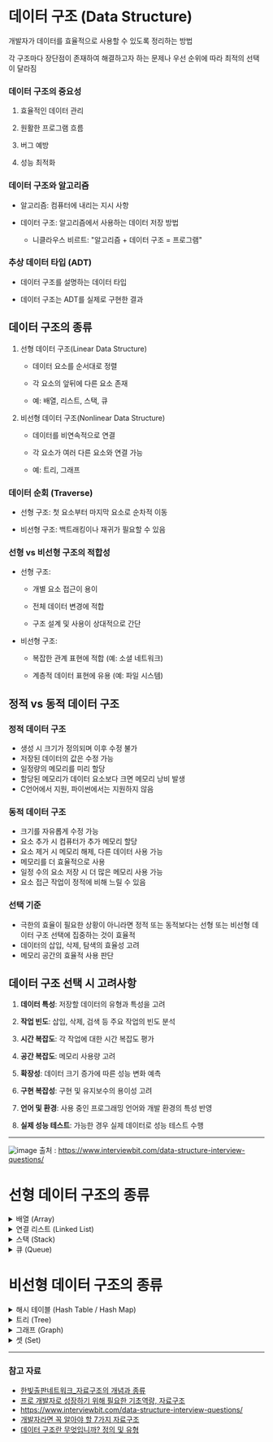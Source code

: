 # 데이터 구조 (Data Structure)

개발자가 데이터를 효율적으로 사용할 수 있도록 정리하는 방법

각 구조마다 장단점이 존재하여 해결하고자 하는 문제나 우선 순위에 따라 최적의 선택이 달라짐

### 데이터 구조의 중요성

1. 효율적인 데이터 관리

2. 원활한 프로그램 흐름

3. 버그 예방

4. 성능 최적화
 
### 데이터 구조와 알고리즘

- 알고리즘: 컴퓨터에 내리는 지시 사항

- 데이터 구조: 알고리즘에서 사용하는 데이터 저장 방법

  - 니클라우스 비르트: "알고리즘 + 데이터 구조 = 프로그램"

### 추상 데이터 타입 (ADT)

- 데이터 구조를 설명하는 데이터 타입

- 데이터 구조는 ADT를 실제로 구현한 결과

## 데이터 구조의 종류

1. 선형 데이터 구조(Linear Data Structure)

    - 데이터 요소를 순서대로 정렬
  
    - 각 요소의 앞뒤에 다른 요소 존재
  
    - 예: 배열, 리스트, 스택, 큐

2. 비선형 데이터 구조(Nonlinear Data Structure)

    - 데이터를 비연속적으로 연결
    
    - 각 요소가 여러 다른 요소와 연결 가능

    - 예: 트리, 그래프

### 데이터 순회 (Traverse)

- 선형 구조: 첫 요소부터 마지막 요소로 순차적 이동
  
- 비선형 구조: 백트래킹이나 재귀가 필요할 수 있음
  
### 선형 vs 비선형 구조의 적합성

- 선형 구조:

  - 개별 요소 접근이 용이

  - 전체 데이터 변경에 적합

  - 구조 설계 및 사용이 상대적으로 간단

- 비선형 구조:

  - 복잡한 관계 표현에 적합 (예: 소셜 네트워크)

  - 계층적 데이터 표현에 유용 (예: 파일 시스템)

## 정적 vs 동적 데이터 구조

### 정적 데이터 구조

- 생성 시 크기가 정의되며 이후 수정 불가
- 저장된 데이터의 값은 수정 가능
- 일정량의 메모리를 미리 할당
- 할당된 메모리가 데이터 요소보다 크면 메모리 낭비 발생
- C언어에서 지원, 파이썬에서는 지원하지 않음

### 동적 데이터 구조

- 크기를 자유롭게 수정 가능
- 요소 추가 시 컴퓨터가 추가 메모리 할당
- 요소 제거 시 메모리 해제, 다른 데이터 사용 가능
- 메모리를 더 효율적으로 사용
- 일정 수의 요소 저장 시 더 많은 메모리 사용 가능
- 요소 접근 작업이 정적에 비해 느릴 수 있음

### 선택 기준

- 극한의 효율이 필요한 상황이 아니라면 정적 또는 동적보다는 선형 또는 비선형 데이터 구조 선택에 집중하는 것이 효율적
- 데이터의 삽입, 삭제, 탐색의 효율성 고려
- 메모리 공간의 효율적 사용 판단

## 데이터 구조 선택 시 고려사항

1. **데이터 특성**: 저장할 데이터의 유형과 특성을 고려

2. **작업 빈도**: 삽입, 삭제, 검색 등 주요 작업의 빈도 분석

3. **시간 복잡도**: 각 작업에 대한 시간 복잡도 평가

4. **공간 복잡도**: 메모리 사용량 고려

5. **확장성**: 데이터 크기 증가에 따른 성능 변화 예측

6. **구현 복잡성**: 구현 및 유지보수의 용이성 고려

7. **언어 및 환경**: 사용 중인 프로그래밍 언어와 개발 환경의 특성 반영

8. **실제 성능 테스트**: 가능한 경우 실제 데이터로 성능 테스트 수행

------

![image](https://github.com/user-attachments/assets/45c7a416-56c5-413f-bb0d-68d50fd8e7de)
출처 : https://www.interviewbit.com/data-structure-interview-questions/


# 선형 데이터 구조의 종류

<details>
 
 <summary>배열 (Array)</summary>

 ## 배열 (Array)
 
 배열은 가장 기본적인 데이터 구조
 
 생성 시 설정된 셀의 수가 고정되며, 각 셀에는 인덱스 번호가 부여
 
 이 인덱스를 통해 셀 안의 데이터에 접근 가능
 
 ### 시간복잡도
 
 | 연산 | 평균 | 최악 |
 |------|------|------|
 | 접근 | O(1) | O(1) |
 | 검색 | O(n) | O(n) |
 | 삽입 | O(n) | O(n) |
 | 삭제 | O(n) | O(n) |
 
 ### 장점
 
 - 구현이 간단함
 - 데이터 검색 및 수정이 효율적
 - 정렬에 용이함
 
 ### 단점
 
 - 메모리 크기가 고정되어 메모리 낭비나 크기 조정 문제 발생 가능
 - 데이터 추가 및 삭제 방법이 비효율적
 
 ### 사용 사례
 
 - 직사각형 테이블 구현
 - 수학적 벡터 및 행렬 구현
 - 다른 데이터 구조의 기반으로 활용 가능
 
 배열은 간단하면서도 강력한 데이터 구조로, 많은 프로그래밍 작업의 기초
 
 고정된 크기와 빠른 접근 시간이 특징이지만, 동적인 데이터 관리에는 제한이 있을 수 있음

-----

</details>

<details>
 
 <summary>연결 리스트 (Linked List)</summary>

## 연결 리스트 (Linked List)

연결 리스트는 데이터의 물리적 배치 대신 참조 시스템을 사용하는 데이터 구조

### 주요 특징

- 각 요소(노드)에는 데이터와 다음 노드를 가리키는 포인터가 포함됨
- 노드들의 연결로 구성된 구조
- 데이터 추가 및 삭제 시 재구성이 불필요하여 효율적

### 종류

- 단일 연결 리스트: 각 노드가 다음 노드만을 가리킴
- 이중 연결 리스트: 각 노드가 이전 노드와 다음 노드를 모두 가리킴

### 시간 복잡도

| 연산 | 평균 | 최악 |
|------|------|------|
| 접근 | O(n) | O(n) |
| 검색 | O(n) | O(n) |
| 삽입 | O(1) | O(1) |
| 삭제 | O(1) | O(1) |

### 장점

- 동적 메모리 할당 가능
- 요소 추가와 삭제가 효율적
- 메모리 연속성 불필요
- 구조 재구성 불필요
- 효율적인 메모리 사용으로 대용량 데이터 처리에 적합

### 단점

- 배열보다 메모리 소모가 큼
- 임의 접근 속도가 느림
- 순차적 접근 필요로 인한 비효율성
- 이중 연결 리스트의 경우 역방향 검색 시 추가 메모리 필요

### 사용 사례

- 동적 메모리 할당이 필요한 경우
- 빈번한 데이터 삽입/제거가 필요한 경우
- 이미지 뷰어나 갤러리 애플리케이션
- 음악 플레이어
- 운영 체제의 프로세스 관리
- 웹 브라우저의 뒤로/앞으로 기능

연결 리스트는 동적 데이터 관리에 효과적이지만, 임의 접근이 필요한 경우에는 배열이 더 적합할 수 있음

-----

</details>

<details>
 
 <summary>스택 (Stack)</summary>
 
## 스택 (Stack)

스택은 순서가 보존되는 선형 데이터 구조

가장 마지막에 삽입된 요소부터 처리하는 LIFO (Last In First Out) 메커니즘

### LIFO (Last In First Out)

- 마지막에 들어온 데이터가 가장 먼저 나가는 구조
- 예: 접시 쌓기 - 가장 위에 있는 접시가 먼저 사용됨

### 주요 연산

- 푸시(Push): 스택의 맨 위에 요소 추가
- 팝(Pop): 스택의 맨 위 요소 제거 및 반환

### 시간 복잡도

| 연산 | 평균 | 최악 |
|------|------|------|
| 접근 | O(n) | O(n) |
| 검색 | O(n) | O(n) |
| 삽입 (Push) | O(1) | O(1) |
| 삭제 (Pop) | O(1) | O(1) |

### 장점

- 동적 메모리 관리 가능
- 데이터의 입력 순서대로 정렬
- 빠른 삽입 및 삭제 연산 (O(1))
- 구현이 간단하고 메모리 효율적

### 단점

- 가장 최근 요소만 직접 접근 가능
- 한 번에 하나의 데이터만 처리 가능
- 중간 데이터에 대한 접근이 어려움

### 사용 사례

- 함수 호출 관리 (콜 스택)
- 웹 브라우저의 뒤로가기 기능
- 실행 취소/다시 실행 기능
- 재귀 알고리즘 구현
- 괄호 검사 등의 구문 분석
- 후위 표기법 계산

스택은 간단하면서도 강력한 데이터 구조

특정 순서로 데이터를 관리해야 하는 다양한 상황에서 유용하게 사용

특히 최근 데이터를 빠르게 처리해야 하는 경우에 효과적

-----

</details>
 

<details>
 
 <summary>큐 (Queue)</summary>

## 큐 (Queue)

큐는 스택과 유사한 선형 데이터 구조이지만, 가장 먼저 입력된 요소를 처리하는 FIFO(First In First Out) 메커니즘

### FIFO (First In First Out)

- 먼저 들어온 데이터가 먼저 나가는 구조
- 예: 줄 서기 - 먼저 줄을 선 사람이 먼저 서비스를 받음

### 주요 연산

- 인큐(Enqueue): 큐의 뒤쪽에 요소 추가
- 디큐(Dequeue): 큐의 앞쪽에서 요소 제거 및 반환

### 시간 복잡도

| 연산 | 평균 | 최악 |
|------|------|------|
| 접근 | O(n) | O(n) |
| 검색 | O(n) | O(n) |
| 삽입 (Enqueue) | O(1) | O(1) |
| 삭제 (Dequeue) | O(1) | O(1) |

### 장점

- 동적 메모리 관리 가능
- 데이터를 입력 순서대로 처리
- 빠른 삽입 및 삭제 연산 (O(1))
- 데이터 흐름 관리에 효과적

### 단점

- 가장 오래된 요소만 직접 접근 가능
- 한 번에 하나의 데이터만 처리 가능
- 중간 데이터에 대한 임의 접근 어려움

### 사용 사례

- 비동기적 데이터 전송 (버퍼링)
- 순서에 민감한 데이터 처리 (음성 데이터 등)
- 프린트 대기열 관리
- 캐시 구현
- 작업 예약 시스템
- 웹 서버의 요청 처리
- 너비 우선 탐색(BFS) 알고리즘 구현

큐는 데이터를 순서대로 처리해야 하는 다양한 상황에서 유용하게 사용
특히 선입선출 방식의 처리가 필요한 시스템 설계에 적합

-----

</details>

# 비선형 데이터 구조의 종류

<details>
 
 <summary>해시 테이블 (Hash Table / Hash Map)</summary>

## 해시 테이블 (Hash Table / Hash Map)

해시 테이블은 대량의 정보를 저장하고 특정 요소를 효율적으로 검색할 수 있는 복잡한 데이터 구조

### 구조 및 작동 원리

- 테이블 내에 더 작은 서브 그룹인 버킷에 키와 값 쌍을 저장
- 키를 해시 함수를 통해 특정 숫자값(해시)으로 변환
- 해시 값은 버킷의 인덱스로 사용됨
- 검색 시 키를 해시 함수에 입력하여 해당 버킷을 찾고 관련 값을 반환

### 시간 복잡도

| 연산 | 평균 | 최악 |
|------|------|------|
| 접근 | N/A | N/A |
| 검색 | O(1) | O(n) |
| 삽입 | O(1) | O(n) |
| 삭제 | O(1) | O(n) |

### 장점

- 요소의 추가 및 삭제가 효율적
- 검색과 접근이 매우 빠름 (평균 O(1))
- 동적 메모리 크기 조정 가능
- 키-값 쌍의 저장에 이상적

### 단점

- 해시 충돌 발생 가능 (서로 다른 키가 같은 해시 값을 가질 수 있음)
- 충돌 해결을 위한 추가 메커니즘 필요
- 해시 함수의 성능에 크게 의존
- 순서가 보장되지 않음

### 사용 사례

- 데이터베이스 인덱싱 (주소, 이름, 번호 검색)
- 사용자 인증 시스템
- 캐싱 시스템
- 중복 제거
- 암호화 및 보안 응용 프로그램
- 컴파일러의 심볼 테이블

해시 테이블은 빠른 데이터 검색과 삽입이 필요한 다양한 응용 프로그램에서 널리 사용

효율적인 해시 함수 설계와 충돌 해결 전략이 필요

-----

</details>

<details>
 
 <summary>트리 (Tree)</summary>
 
## 트리 (Tree)

트리는 노드로 구성된 계층적 데이터 구조

최상위 노드(루트)에서 시작하여 자식 노드들을 추가하는 방식으로 구현

### 주요 개념

- **노드 (Node)**: 트리의 기본 구성 요소
- **루트 (Root)**: 트리의 최상위 노드
- **부모 노드**: 직접 연결된 상위 노드
- **자식 노드**: 직접 연결된 하위 노드
- **깊이 (Depth)**: 루트에서 특정 노드까지의 거리
- **형제 (Sibling)**: 같은 부모를 가진 노드들
- **간선 (Edge)**: 노드와 노드를 잇는 선
- **리프 (Leaf)**: 자식이 없는 노드

### 트리의 종류

- 이진 트리
- 이진 검색 트리
- AVL 트리
- 레드-블랙 트리
- B-트리

### 시간 복잡도 (이진 검색 트리 기준)

| 연산 | 평균 | 최악 |
|------|------|------|
| 접근 | O(log n) | O(n) |
| 검색 | O(log n) | O(n) |
| 삽입 | O(log n) | O(n) |
| 삭제 | O(log n) | O(n) |

### 장점

- 계층적 데이터 표현에 적합
- 효율적인 검색 및 삽입 연산 (균형 잡힌 경우)
- 동적 크기 조정 가능
- 데이터의 정렬 상태 유지 가능

### 단점

- 불균형 상태에서 성능 저하 가능
- 구현이 상대적으로 복잡
- 일부 연산에서 재귀 사용으로 인한 스택 오버플로우 위험

### 사용 사례

- 파일 시스템 구조
- 데이터베이스 인덱싱
- 문법 분석 (구문 트리)
- 결정 트리 (의사 결정 모델)
- 네트워크 라우팅 테이블
- 게임의 AI (미니맥스 알고리즘)

트리 구조는 계층적 관계를 가진 데이터를 효율적으로 저장하고 검색하는 데 매우 유용

특히 검색, 삽입, 삭제 연산이 빈번한 경우에 효과적으로 사용

-----

</details>
 
<details>
 
 <summary>그래프 (Graph)</summary>

## 그래프 (Graph)

그래프는 노드(nodes) 또는 정점(vertices)과 이들을 연결하는 엣지(edges)로 구성된 데이터 구조

### 주요 개념

- **노드/정점**: 그래프의 기본 요소
- **엣지**: 노드 간의 연결을 나타내는 선
- **방향 그래프(Directed Graph)**: 엣지에 방향성이 있는 그래프
- **무방향 그래프(Undirected Graph)**: 엣지에 방향성이 없는 그래프
- **가중치 그래프(Weighted Graph)**: 엣지에 가중치가 할당된 그래프

### 시간 복잡도 (인접 리스트 기준)

| 연산 | 평균 | 최악 |
|------|------|------|
| 정점 추가 | O(1) | O(1) |
| 엣지 추가 | O(1) | O(1) |
| 정점 제거 | O(V + E) | O(V + E) |
| 엣지 제거 | O(E) | O(E) |
| 검색 | O(V) | O(V) |

V: 정점의 수, E: 엣지의 수

### 장점

- 복잡한 관계와 네트워크를 효과적으로 모델링 가능
- 요소의 추가 및 삭제가 용이하고 효율적
- 다양한 실제 상황에 적용 가능한 유연한 구조
- 경로 찾기 및 최적화 문제에 효과적

### 단점

- 메모리 사용량이 많을 수 있음 (특히 밀집 그래프의 경우)
- 구현이 복잡할 수 있음
- 대규모 그래프의 경우 처리 시간이 길어질 수 있음
- 일부 연산의 시간 복잡도가 그래프의 크기에 크게 의존함

### 사용 사례

- 소셜 네트워크 분석 및 모델링
- 교통 시스템 및 네트워크 라우팅
- 웹 페이지와 하이퍼링크 구조 분석
- 추천 시스템
- 생물학적 네트워크 (단백질 상호작용 등)
- 컴퓨터 네트워크 토폴로지
- 게임의 레벨 디자인

그래프는 복잡한 관계를 표현하고 분석하는 데 매우 유용한 데이터 구조

그래프의 구조와 알고리즘 선택에 따라 성능이 크게 달라질 수 있으므로, 특정 문제에 적합한 그래프 표현 방식과 알고리즘을 선택하는 것이 중요

-----

</details>

<details>
 
 <summary>셋 (Set)</summary>
 
## 셋 (Set)

셋은 중복되지 않는 요소들의 집합을 나타내는 데이터 구조

### 주요 특징

- 요소의 순서가 없음
- 중복 요소를 허용하지 않음
- 수학적 집합 연산 (합집합, 교집합, 차집합) 지원

### 시간 복잡도 (해시 셋 기준)

| 연산 | 평균 | 최악 |
|------|------|------|
| 접근 | N/A | N/A |
| 검색 | O(1) | O(n) |
| 삽입 | O(1) | O(n) |
| 삭제 | O(1) | O(n) |

### 장점

- 빠른 요소 검색 및 중복 제거
- 집합 연산의 효율적 수행
- 메모리 효율성 (중복 저장 방지)

### 단점

- 요소의 순서를 유지하지 않음
- 인덱스로 접근 불가
- 일부 구현에서 해시 충돌 가능성

### 사용 사례

- 중복 제거
- 고유 값 관리
- 데이터 비교 및 분석
- 캐싱 시스템
- 그래프 알고리즘 (방문한 노드 추적 등)

테이블과 셋은 각각 고유한 특성을 가진 데이터 구조

테이블은 구조화된 데이터 관리에, 셋은 고유성이 중요한 데이터 처리에 주로 사용

-----

</details>


-----

### 참고 자료
- [한빛출판네트워크_자료구조의 개념과 종류](https://www.hanbit.co.kr/channel/category/category_view.html?cms_code=CMS2832062046)
- [프로 개발자로 성장하기 위해 필요한 기초역량, 자료구조](https://medium.com/supercent-blog/%EA%B0%9C%EB%B0%9C-%EC%8B%A4%EB%A0%A5%EC%9D%80-%EC%9D%B4%EA%B1%B0%EB%A1%9C-%EA%B2%B0%EC%A0%95%EB%90%A9%EB%8B%88%EB%8B%A4-feat-%EC%9E%90%EB%A3%8C%EA%B5%AC%EC%A1%B0-5df45670ea8d)
- https://www.interviewbit.com/data-structure-interview-questions/
- [개발자라면 꼭 알아야 할 7가지 자료구조](https://velog.io/@jha0402/Data-structure-%EA%B0%9C%EB%B0%9C%EC%9E%90%EB%9D%BC%EB%A9%B4-%EA%BC%AD-%EC%95%8C%EC%95%84%EC%95%BC-%ED%95%A0-7%EA%B0%80%EC%A7%80-%EC%9E%90%EB%A3%8C%EA%B5%AC%EC%A1%B0)
- [데이터 구조란 무엇입니까? 정의 및 유형](https://appmaster.io/ko/blog/deiteo-gujo-jeongyi-mic-yuhyeongeun-mueosibnigga)

